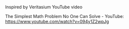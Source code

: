 Inspired by Veritasium YouTube video

The Simplest Math Problem No One Can Solve - YouTube:
https://www.youtube.com/watch?v=094y1Z2wpJg
